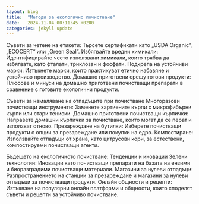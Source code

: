 ```yaml
---
layout: blog
title:  "Методи за екологично почистване"
date:   2024-11-04 00:11:45 +0200
categories: jekyll update
---
```

Съвети за четене на етикети: 
Търсете сертификати като „USDA Organic“, „ECOCERT“ или „Green Seal“.
Избягвайте вредни химикали: Идентифицирайте често използвани химикали, които трябва да избягвате, като фталати, триклозан и фосфати.
Подкрепа на устойчиви марки: Изтъкнете марки, които практикуват етично набавяне и устойчиво производство.
Домашно приготвени срещу готови продукти: Плюсове и минуси на домашно приготвени почистващи препарати в сравнение с готовите екологични продукти.


Съвети за намаляване на отпадъците при почистване
Многоразови почистващи инструменти: Заменете хартиените кърпи с микрофибърни кърпи или стари тениски.
Домашно приготвени почистващи кърпички: Направете домашни кърпички за почистване, които могат да се перат и използват отново.
Презареждане на бутилки: Изберете почистващи продукти с опции за презареждане или покупки на едро.
Компостиране: Използвайте отпадъци от храна, като цитрусови кори, за естествени, компостируеми почистващи агенти.


 Бъдещето на екологичното почистване: Тенденции и иновации
Зелени технологии: Иновации като почистващи препарати на базата на ензими и биоразградими почистващи материали.
Магазини за нулеви отпадъци: Разпространението на станции за презареждане и магазини за нулеви отпадъци за почистващи продукти.
Онлайн общности и рецепти: Изтъкване на популярни онлайн платформи и общности, които споделят съвети и рецепти за устойчиво почистване.
